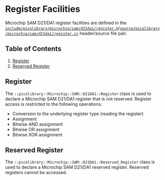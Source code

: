 # Register Facilities
Microchip SAM D21/DA1 register facilities are defined in the
[`include/picolibrary/microchip/sam/d21da1/register.h`](https://github.com/apcountryman/picolibrary-microchip-sam-d21da1/blob/main/include/picolibrary/microchip/sam/d21da1/register.h)/[`source/picolibrary/microchip/sam/d21da1/register.cc`](https://github.com/apcountryman/picolibrary-microchip-sam-d21da1/blob/main/source/picolibrary/microchip/sam/d21da1/register.cc)
header/source file pair.

## Table of Contents
1. [Register](#register)
1. [Reserved Register](#reserved-register)

## Register
The `::picolibrary::Microchip::SAM::D21DA1::Register` class is used to declare a Microchip
SAM D21/DA1 register that is not reserved.
Register access is restricted to the following operations:
- Conversion to the underlying register type (reading the register)
- Assignment
- Bitwise AND assignment
- Bitwise OR assignment
- Bitwise XOR assignment

## Reserved Register
The `::picolibrary::Microchip::SAM::D21DA1::Reserved_Register` class is used to declare a
Microchip SAM D21/DA1 reserved register.
Reserved registers cannot be accessed.
